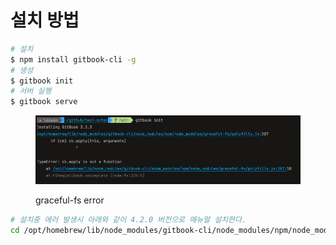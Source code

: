 # 설치 방법

```bash
# 설치
$ npm install gitbook-cli -g
# 생성
$ gitbook init
# 서버 실행
$ gitbook serve 
```

<figure><img src="../../.gitbook/assets/image.png" alt=""><figcaption><p>graceful-fs error</p></figcaption></figure>

```bash
# 설치중 에러 발생시 아래와 같이 4.2.0 버전으로 매뉴얼 설치한다.
cd /opt/homebrew/lib/node_modules/gitbook-cli/node_modules/npm/node_modules && npm install graceful-fs@4.2.0--save
```
